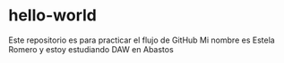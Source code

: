 # hello-world
Este repositorio es para practicar el flujo de GitHub
Mi nombre es Estela Romero y estoy estudiando DAW en Abastos
